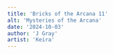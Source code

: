 ```yaml
---
title: 'Bricks of the Arcana 11'
alt: 'Mysteries of the Arcana'
date: '2024-10-03'
author: 'J Gray'
artist: 'Keira'
---
```

